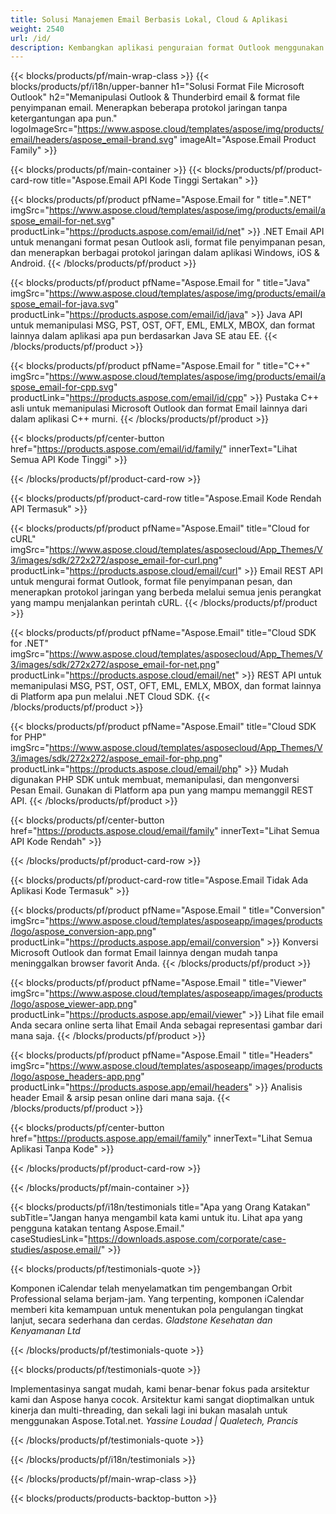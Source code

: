 ```yaml
---
title: Solusi Manajemen Email Berbasis Lokal, Cloud & Aplikasi 
weight: 2540
url: /id/
description: Kembangkan aplikasi penguraian format Outlook menggunakan On Premise atau Cloud API, atau cukup gunakan aplikasi lintas platform untuk melihat, membandingkan, memeriksa, atau mengonversi format Microsoft Outlook.
---
```


{{< blocks/products/pf/main-wrap-class >}}
{{< blocks/products/pf/i18n/upper-banner h1="Solusi Format File Microsoft Outlook" h2="Memanipulasi Outlook & Thunderbird email & format file penyimpanan email. Menerapkan beberapa protokol jaringan tanpa ketergantungan apa pun." logoImageSrc="https://www.aspose.cloud/templates/aspose/img/products/email/headers/aspose_email-brand.svg" imageAlt="Aspose.Email Product Family" >}}

{{< blocks/products/pf/main-container >}}
{{< blocks/products/pf/product-card-row title="Aspose.Email API Kode Tinggi Sertakan" >}}

{{< blocks/products/pf/product pfName="Aspose.Email for " title=".NET" imgSrc="https://www.aspose.cloud/templates/aspose/img/products/email/aspose_email-for-net.svg" productLink="https://products.aspose.com/email/id/net" >}}
.NET Email API untuk menangani format pesan Outlook asli, format file penyimpanan pesan, dan menerapkan berbagai protokol jaringan dalam aplikasi Windows, iOS & Android.
{{< /blocks/products/pf/product >}}

{{< blocks/products/pf/product pfName="Aspose.Email for " title="Java" imgSrc="https://www.aspose.cloud/templates/aspose/img/products/email/aspose_email-for-java.svg" productLink="https://products.aspose.com/email/id/java" >}}
Java API untuk memanipulasi MSG, PST, OST, OFT, EML, EMLX, MBOX, dan format lainnya dalam aplikasi apa pun berdasarkan Java SE atau EE.
{{< /blocks/products/pf/product >}}

{{< blocks/products/pf/product pfName="Aspose.Email for " title="C++" imgSrc="https://www.aspose.cloud/templates/aspose/img/products/email/aspose_email-for-cpp.svg" productLink="https://products.aspose.com/email/id/cpp" >}}
Pustaka C++ asli untuk memanipulasi Microsoft Outlook dan format Email lainnya dari dalam aplikasi C++ murni.
{{< /blocks/products/pf/product >}}

{{< blocks/products/pf/center-button href="https://products.aspose.com/email/id/family/" innerText="Lihat Semua API Kode Tinggi" >}}

{{< /blocks/products/pf/product-card-row >}}

{{< blocks/products/pf/product-card-row title="Aspose.Email Kode Rendah API Termasuk" >}}

{{< blocks/products/pf/product pfName="Aspose.Email" title="Cloud for cURL" imgSrc="https://www.aspose.cloud/templates/asposecloud/App_Themes/V3/images/sdk/272x272/aspose_email-for-curl.png" productLink="https://products.aspose.cloud/email/curl" >}}
Email REST API untuk mengurai format Outlook, format file penyimpanan pesan, dan menerapkan protokol jaringan yang berbeda melalui semua jenis perangkat yang mampu menjalankan perintah cURL.
{{< /blocks/products/pf/product >}}

{{< blocks/products/pf/product pfName="Aspose.Email" title="Cloud SDK for .NET" imgSrc="https://www.aspose.cloud/templates/asposecloud/App_Themes/V3/images/sdk/272x272/aspose_email-for-net.png" productLink="https://products.aspose.cloud/email/net" >}}
REST API untuk memanipulasi MSG, PST, OST, OFT, EML, EMLX, MBOX, dan format lainnya di Platform apa pun melalui .NET Cloud SDK.
{{< /blocks/products/pf/product >}}

{{< blocks/products/pf/product pfName="Aspose.Email" title="Cloud SDK for PHP" imgSrc="https://www.aspose.cloud/templates/asposecloud/App_Themes/V3/images/sdk/272x272/aspose_email-for-php.png" productLink="https://products.aspose.cloud/email/php" >}}
Mudah digunakan PHP SDK untuk membuat, memanipulasi, dan mengonversi Pesan Email. Gunakan di Platform apa pun yang mampu memanggil REST API.
{{< /blocks/products/pf/product >}}

{{< blocks/products/pf/center-button href="https://products.aspose.cloud/email/family" innerText="Lihat Semua API Kode Rendah" >}}

{{< /blocks/products/pf/product-card-row >}}

{{< blocks/products/pf/product-card-row title="Aspose.Email Tidak Ada Aplikasi Kode Termasuk" >}}

{{< blocks/products/pf/product pfName="Aspose.Email " title="Conversion" imgSrc="https://www.aspose.cloud/templates/asposeapp/images/products/logo/aspose_conversion-app.png" productLink="https://products.aspose.app/email/conversion" >}}
Konversi Microsoft Outlook dan format Email lainnya dengan mudah tanpa meninggalkan browser favorit Anda.
{{< /blocks/products/pf/product >}}

{{< blocks/products/pf/product pfName="Aspose.Email " title="Viewer" imgSrc="https://www.aspose.cloud/templates/asposeapp/images/products/logo/aspose_viewer-app.png" productLink="https://products.aspose.app/email/viewer" >}}
Lihat file email Anda secara online serta lihat Email Anda sebagai representasi gambar dari mana saja. 
{{< /blocks/products/pf/product >}}

{{< blocks/products/pf/product pfName="Aspose.Email " title="Headers" imgSrc="https://www.aspose.cloud/templates/asposeapp/images/products/logo/aspose_headers-app.png" productLink="https://products.aspose.app/email/headers" >}}
Analisis header Email & arsip pesan online dari mana saja.
{{< /blocks/products/pf/product >}}

{{< blocks/products/pf/center-button href="https://products.aspose.app/email/family" innerText="Lihat Semua Aplikasi Tanpa Kode" >}}

{{< /blocks/products/pf/product-card-row >}}

{{< /blocks/products/pf/main-container >}}

{{< blocks/products/pf/i18n/testimonials title="Apa yang Orang Katakan" subTitle="Jangan hanya mengambil kata kami untuk itu. Lihat apa yang pengguna katakan tentang Aspose.Email." caseStudiesLink="https://downloads.aspose.com/corporate/case-studies/aspose.email/" >}}

{{< blocks/products/pf/testimonials-quote >}}
<p class="first">
 Komponen iCalendar telah menyelamatkan tim pengembangan Orbit Professional selama berjam-jam. Yang terpenting, komponen iCalendar memberi kita kemampuan untuk menentukan pola pengulangan tingkat lanjut, secara sederhana dan cerdas.
 <em>
  Gladstone Kesehatan dan Kenyamanan Ltd
 </em>
</p>

{{< /blocks/products/pf/testimonials-quote >}}

{{< blocks/products/pf/testimonials-quote >}}
<p class="second">
 Implementasinya sangat mudah, kami benar-benar fokus pada arsitektur kami dan Aspose hanya cocok. Arsitektur kami sangat dioptimalkan untuk kinerja dan multi-threading, dan sekali lagi ini bukan masalah untuk menggunakan Aspose.Total.net.
 <em>
  Yassine Loudad | Qualetech, Prancis
 </em>
</p>

{{< /blocks/products/pf/testimonials-quote >}}

{{< /blocks/products/pf/i18n/testimonials >}}

{{< /blocks/products/pf/main-wrap-class >}}

{{< blocks/products/products-backtop-button >}}